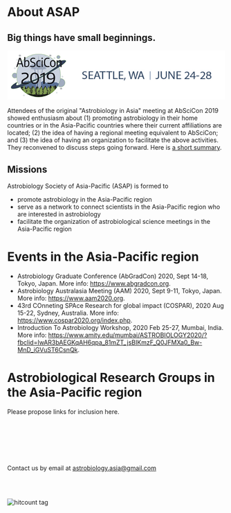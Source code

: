 # About ASAP

## Big things have small beginnings.

![Image of AbSciCon2019 logo](/images/AbSciCon2019_logo.jpg)

Attendees of the original "Astrobiology in Asia" meeting at AbSciCon 2019 showed enthusiasm about (1) promoting astrobiology in their home countries or in the Asia-Pacific countries where their current affiliations are located; (2) the idea of having a regional meeting equivalent to AbSciCon; and (3) the idea of having an organization to facilitate the above activities. They reconvened to discuss steps going forward. Here is <a href="/pdfs/AbSciCon_AsiaPacific_20190628_v2.pdf" target="_blank">a short summary</a>.

## Missions

Astrobiology Society of Asia-Pacific (ASAP) is formed to
* promote astrobiology in the Asia-Pacific region
* serve as a network to connect scientists in the Asia-Pacific region who are interested in astrobiology
* facilitate the organization of astrobiological science meetings in the Asia-Pacific region

# Events in the Asia-Pacific region
* Astrobiology Graduate Conference (AbGradCon) 2020, Sept 14-18, Tokyo, Japan. More info: <a href="https://www.abgradcon.org/" target="_blank">https://www.abgradcon.org</a>.
* Astrobiology Australasia Meeting (AAM) 2020, Sept 9-11, Tokyo, Japan. More info: <a href="https://www.aam2020.org/" target="_blank">https://www.aam2020.org</a>.
* 43rd COnneting SPAce Research for global impact (COSPAR), 2020 Aug 15-22, Sydney, Australia. More info: <a href="https://www.cospar2020.org/index.php" target="_blank">https://www.cospar2020.org/index.php</a>.
* Introduction To Astrobiology Workshop, 2020 Feb 25-27, Mumbai, India. More info: <a href="https://www.amity.edu/mumbai/ASTROBIOLOGY2020/?fbclid=IwAR3bAEGKqAH6qpa_81mZT_jsBIKmzF_Q0JFMXa0_Bw-MnD_iGVuST6CsnQk" target="_blank">https://www.amity.edu/mumbai/ASTROBIOLOGY2020/?fbclid=IwAR3bAEGKqAH6qpa_81mZT_jsBIKmzF_Q0JFMXa0_Bw-MnD_iGVuST6CsnQk</a>.

# Astrobiological Research Groups in the Asia-Pacific region
Please propose links for inclusion here.


<br> 
<br> 
<br> 
<br> 
<br> 

Contact us by email at <astrobiology.asia@gmail.com>

<br> 
<br> 

![hitcount tag](https://hitcounter.pythonanywhere.com/count/tag.svg?url=https%3A%2F%2Fwww.astrobiology.asia%2F)
